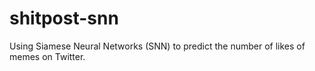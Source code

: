# shitpost-snn
Using Siamese Neural Networks (SNN) to predict the number of likes of memes on Twitter. 
